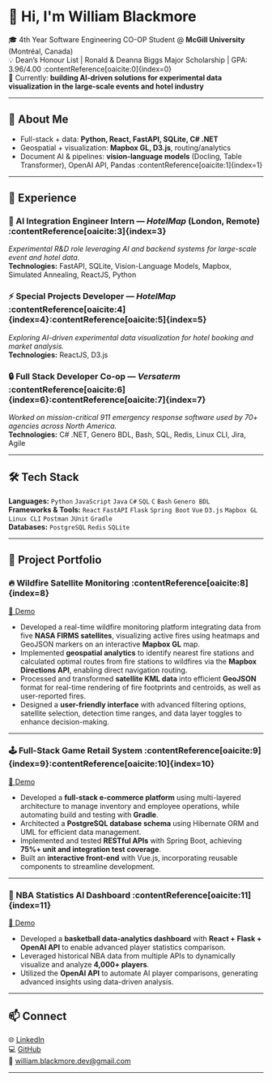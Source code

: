 # 👋 Hi, I'm William Blackmore

🎓 4th Year Software Engineering CO-OP Student @ **McGill University** (Montréal, Canada)  
💡 Dean’s Honour List | Ronald & Deanna Biggs Major Scholarship | GPA: 3.96/4.00 :contentReference[oaicite:0]{index=0}  
🧭 Currently: **building AI-driven solutions for experimental data visualization in the large-scale events and hotel industry**  

---

## 🌟 About Me
- Full-stack + data: **Python, React, FastAPI, SQLite, C# .NET**  
- Geospatial + visualization: **Mapbox GL, D3.js**, routing/analytics  
- Document AI & pipelines: **vision-language models** (Docling, Table Transformer), OpenAI API, Pandas :contentReference[oaicite:1]{index=1}  

---

## 💼 Experience

### 🧠 AI Integration Engineer Intern — *HotelMap* (London, Remote) :contentReference[oaicite:3]{index=3}  
*Experimental R&D role leveraging AI and backend systems for large-scale event and hotel data.*  
**Technologies:** FastAPI, SQLite, Vision-Language Models, Mapbox, Simulated Annealing, ReactJS, Python  

### ⚡ Special Projects Developer — *HotelMap* :contentReference[oaicite:4]{index=4}:contentReference[oaicite:5]{index=5}  
*Exploring AI-driven experimental data visualization for hotel booking and market analysis.*  
**Technologies:** ReactJS, D3.js  

### 🔒 Full Stack Developer Co-op — *Versaterm* :contentReference[oaicite:6]{index=6}:contentReference[oaicite:7]{index=7}  
*Worked on mission-critical 911 emergency response software used by 70+ agencies across North America.*  
**Technologies:** C# .NET, Genero BDL, Bash, SQL, Redis, Linux CLI, Jira, Agile  

---

## 🛠️ Tech Stack
**Languages:** `Python` `JavaScript` `Java` `C#` `SQL` `C` `Bash` `Genero BDL`  
**Frameworks & Tools:** `React` `FastAPI` `Flask` `Spring Boot` `Vue` `D3.js` `Mapbox GL` `Linux CLI` `Postman` `JUnit` `Gradle`  
**Databases:** `PostgreSQL` `Redis` `SQLite`

---

## 📂 Project Portfolio  

### 🔥 Wildfire Satellite Monitoring :contentReference[oaicite:8]{index=8}  
[🎥 Demo](https://youtu.be/tiAVT9EPLKM?si=c-l_DE7ghyR2aKOa)  
- Developed a real-time wildfire monitoring platform integrating data from five **NASA FIRMS satellites**, visualizing active fires using heatmaps and GeoJSON markers on an interactive **Mapbox GL** map.  
- Implemented **geospatial analytics** to identify nearest fire stations and calculated optimal routes from fire stations to wildfires via the **Mapbox Directions API**, enabling direct navigation routing.  
- Processed and transformed **satellite KML data** into efficient **GeoJSON** format for real-time rendering of fire footprints and centroids, as well as user-reported fires.  
- Designed a **user-friendly interface** with advanced filtering options, satellite selection, detection time ranges, and data layer toggles to enhance decision-making.  

---

### 🕹️ Full-Stack Game Retail System :contentReference[oaicite:9]{index=9}:contentReference[oaicite:10]{index=10}  
[🎥 Demo](https://youtu.be/soNon199buA?si=t27fCFCDsgxMRd5K)  
- Developed a **full-stack e-commerce platform** using multi-layered architecture to manage inventory and employee operations, while automating build and testing with **Gradle**.  
- Architected a **PostgreSQL database schema** using Hibernate ORM and UML for efficient data management.  
- Implemented and tested **RESTful APIs** with Spring Boot, achieving **75%+ unit and integration test coverage**.  
- Built an **interactive front-end** with Vue.js, incorporating reusable components to streamline development.  

---

### 🏀 NBA Statistics AI Dashboard :contentReference[oaicite:11]{index=11}  
[🎥 Demo](https://youtu.be/2s6NTI3ASHQ?si=y_yWtQrxG7OFJ9aN)  
- Developed a **basketball data-analytics dashboard** with **React + Flask + OpenAI API** to enable advanced player statistics comparison.  
- Leveraged historical NBA data from multiple APIs to dynamically visualize and analyze **4,000+ players**.  
- Utilized the **OpenAI API** to automate AI player comparisons, generating advanced insights using data-driven analysis.  

---

## 📫 Connect
🌐 [LinkedIn](https://www.linkedin.com/in/williamlblackmore)  
💻 [GitHub](https://github.com/WLBlackmore)  
📧 william.blackmore.dev@gmail.com  

---
